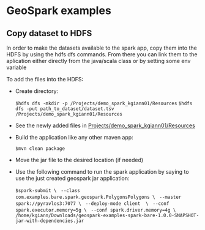 # GeoSpark examples


## Copy dataset to HDFS

In order to make the datasets available to the spark app, copy them into the HDFS by using the hdfs dfs commands. 
From there you can link them to the aplication either directly from the java/scala class or by setting some env variable

To add the files into the HDFS:

* Create directory:

    `$hdfs dfs -mkdir -p /Projects/demo_spark_kgiann01/Resources`
    `$hdfs dfs -put path_to_dataset/dataset.tsv /Projects/demo_spark_kgiann01/Resources`

* See the newly added files in [Projects/demo_spark_kgiann01/Resources](http://localhost:50070/explorer.html#/Projects/demo_spark_kgiann01/Resources)
* Build the application like any other maven app:

    `$mvn clean package`

* Move the jar file to the desired location (if needed)
* Use the following command to run the spark application by saying to use the just created geospark jar application:

    `$spark-submit \`
    ` --class com.examples.bare.spark.geospark.PolygonsPolygons \`
    ` --master spark://pyravlos3:7077 \`
    ` --deploy-mode client  \`
    ` --conf spark.executor.memory=5g \`
    ` --conf spark.driver.memory=4g \`
    ` /home/kgiann/Downloads/geospark-examples-spark-bare-1.0.0-SNAPSHOT-jar-with-dependencies.jar`
